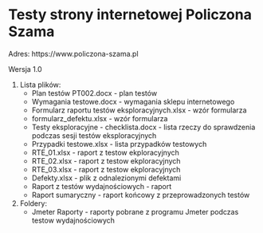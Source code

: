 # Testy strony internetowej Policzona Szama

<p>Adres: https://www.policzona-szama.pl</p>
Wersja 1.0
<ol>
<li>Lista plików: <ul>
    <li>
    Plan testów PT002.docx - plan testów
    </li>
    <li>
    Wymagania testowe.docx - wymagania sklepu internetowego
    </li>
    <li>
    Formularz raportu testów eksploracyjnych.xlsx - wzór formularza
    </li>
    <li>
    formularz_defektu.xlsx - wzór formularza
    </li>
    <li>
    Testy eksploracyjne - checklista.docx - lista rzeczy do sprawdzenia podczas sesji testów eksploracyjnych
    </li>
    <li>
    Przypadki testowe.xlsx - lista przypadków testowych
    </li>
    <li>
    RTE_01.xlsx - raport z testow ekploracyjnych
    </li>
    <li>
    RTE_02.xlsx - raport z testow ekploracyjnych
    </li>
    <li>
    RTE_03.xlsx - raport z testow ekploracyjnych
    </li>
    <li>
    Defekty.xlsx - plik z odnalezionymi defektami
    </li>
    <li>
    Raport z testów wydajnościowych - raport
    </li>
    <li>
    Raport sumaryczny - raport końcowy z przeprowadzonych testów
    </ul>
<li>Foldery: <ul>
    </li>
    <li>
    Jmeter Raporty - raporty pobrane z programu Jmeter podczas testow wydajnościowych
    </li>
</ol>
